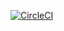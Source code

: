 [![CircleCI](https://dl.circleci.com/status-badge/img/gh/JoshuaOndieki/Unit_Testing/tree/master.svg?style=svg)](https://dl.circleci.com/status-badge/redirect/gh/JoshuaOndieki/Unit_Testing/tree/master)